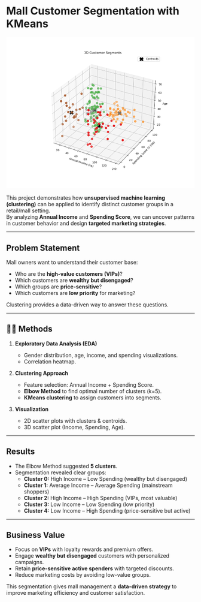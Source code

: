 # Mall Customer Segmentation with KMeans

<p align="center">
  <img src="3d_customer_clusters.png" alt="3D Customer Segments" width="700"/>
</p>

This project demonstrates how **unsupervised machine learning (clustering)** can be applied to identify distinct customer groups in a retail/mall setting.  
By analyzing **Annual Income** and **Spending Score**, we can uncover patterns in customer behavior and design **targeted marketing strategies**.

---

## Problem Statement
Mall owners want to understand their customer base:  
- Who are the **high-value customers (VIPs)**?  
- Which customers are **wealthy but disengaged**?  
- Which groups are **price-sensitive**?  
- Which customers are **low priority** for marketing?  

Clustering provides a data-driven way to answer these questions.

---

## 🧑‍💻 Methods
1. **Exploratory Data Analysis (EDA)**  
   - Gender distribution, age, income, and spending visualizations.  
   - Correlation heatmap.  

2. **Clustering Approach**  
   - Feature selection: Annual Income + Spending Score.  
   - **Elbow Method** to find optimal number of clusters (k=5).  
   - **KMeans clustering** to assign customers into segments.  

3. **Visualization**  
   - 2D scatter plots with clusters & centroids.  
   - 3D scatter plot (Income, Spending, Age).  

---

## Results
- The Elbow Method suggested **5 clusters**.  
- Segmentation revealed clear groups:
  - **Cluster 0:** High Income – Low Spending (wealthy but disengaged)  
  - **Cluster 1:** Average Income – Average Spending (mainstream shoppers)  
  - **Cluster 2:** High Income – High Spending (VIPs, most valuable)  
  - **Cluster 3:** Low Income – Low Spending (low priority)  
  - **Cluster 4:** Low Income – High Spending (price-sensitive but active)  

---

## Business Value
- Focus on **VIPs** with loyalty rewards and premium offers.  
- Engage **wealthy but disengaged** customers with personalized campaigns.  
- Retain **price-sensitive active spenders** with targeted discounts.  
- Reduce marketing costs by avoiding low-value groups.  

This segmentation gives mall management a **data-driven strategy** to improve marketing efficiency and customer satisfaction.  

